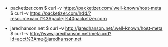 - packetizer.com
  $ curl -v https://packetizer.com/.well-known/host-meta
  $ curl -v https://packetizer.com/lrdd/?resource=acct%3Apaulej%40packetizer.com

- jaredhanson.net
  $ curl -v http://jaredhanson.net/.well-known/host-meta
  $ curl -v http://www.jaredhanson.net/meta.xrd?id=acct%3Ame@jaredhanson.net
